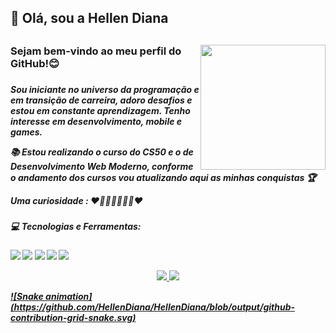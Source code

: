 <h2> 👋 Olá, sou a Hellen Diana<h2><img align="right" src = "https://share-cdn.picrew.me/shareImg/org/202203/338224_1ofXyacg.png" width="200" height="200"/>
   
  <h3>Sejam bem-vindo ao meu perfil do GitHub!😊<h3> 
    <h5><p>Sou iniciante no universo da programação e em transição de carreira, adoro desafios e estou em constante aprendizagem.
      Tenho interesse em desenvolvimento, mobile e games.<p/>
      📚 Estou realizando o curso do CS50 e o de Desenvolvimento Web Moderno, conforme o andamento dos cursos vou atualizando aqui 
       as minhas conquistas 🏆    
      <p>Uma curiosidade : ❤👨‍👩‍👧‍👧🐶🦜❤<h5></p>
        <h5> 💻 Tecnologias e Ferramentas:<h5>   
       <img src ="https://img.shields.io/badge/HTML5-E34F26?style=for-the-badge&logo=html5&logoColor=white"/>
       <img src ="https://img.shields.io/badge/CSS3-1572B6?style=for-the-badge&logo=css3&logoColor=white" />
       <img src ="https://img.shields.io/badge/JavaScript-323330?style=for-the-badge&logo=javascript&logoColor=F7DF1E"/>
       <img src="https://img.shields.io/badge/C-00599C?style=for-the-badge&logo=c&logoColor=white" />
       <img src="https://img.shields.io/badge/Python-14354C?style=for-the-badge&logo=python&logoColor=white" /><p></p>
        <div align="center">
  
  <a href="https://github.com/HellenDiana">
  <img height="150em" src="https://github-readme-stats.vercel.app/api?username=HellenDiana&show_icons=true&theme=dracula&include_all_commits=true&count_private=true"/>
  <img height="150em" src="https://github-readme-stats.vercel.app/api/top-langs/?username=HellenDiana&layout=compact&langs_count=7&theme=dracula"/>
    </div><p></p>
       ![Snake animation](https://github.com/HellenDiana/HellenDiana/blob/output/github-contribution-grid-snake.svg)
